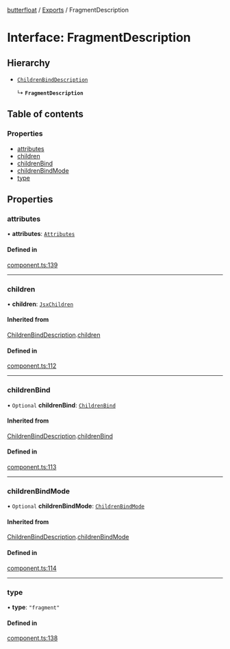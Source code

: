 [butterfloat](../README.md) / [Exports](../modules.md) / FragmentDescription

# Interface: FragmentDescription

## Hierarchy

- [`ChildrenBindDescription`](ChildrenBindDescription.md)

  ↳ **`FragmentDescription`**

## Table of contents

### Properties

- [attributes](FragmentDescription.md#attributes)
- [children](FragmentDescription.md#children)
- [childrenBind](FragmentDescription.md#childrenbind)
- [childrenBindMode](FragmentDescription.md#childrenbindmode)
- [type](FragmentDescription.md#type)

## Properties

### attributes

• **attributes**: [`Attributes`](../modules.md#attributes)

#### Defined in

[component.ts:139](https://github.com/WorldMaker/butterfloat/blob/99c5827/component.ts#L139)

___

### children

• **children**: [`JsxChildren`](../modules.md#jsxchildren)

#### Inherited from

[ChildrenBindDescription](ChildrenBindDescription.md).[children](ChildrenBindDescription.md#children)

#### Defined in

[component.ts:112](https://github.com/WorldMaker/butterfloat/blob/99c5827/component.ts#L112)

___

### childrenBind

• `Optional` **childrenBind**: [`ChildrenBind`](../modules.md#childrenbind)

#### Inherited from

[ChildrenBindDescription](ChildrenBindDescription.md).[childrenBind](ChildrenBindDescription.md#childrenbind)

#### Defined in

[component.ts:113](https://github.com/WorldMaker/butterfloat/blob/99c5827/component.ts#L113)

___

### childrenBindMode

• `Optional` **childrenBindMode**: [`ChildrenBindMode`](../modules.md#childrenbindmode)

#### Inherited from

[ChildrenBindDescription](ChildrenBindDescription.md).[childrenBindMode](ChildrenBindDescription.md#childrenbindmode)

#### Defined in

[component.ts:114](https://github.com/WorldMaker/butterfloat/blob/99c5827/component.ts#L114)

___

### type

• **type**: ``"fragment"``

#### Defined in

[component.ts:138](https://github.com/WorldMaker/butterfloat/blob/99c5827/component.ts#L138)
